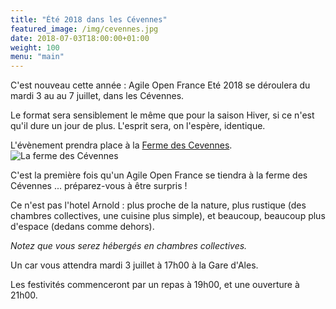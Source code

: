```yaml
---
title: "Été 2018 dans les Cévennes"
featured_image: /img/cevennes.jpg
date: 2018-07-03T18:00:00+01:00
weight: 100
menu: "main"
---
```


C'est nouveau cette année : Agile Open France Eté 2018 se déroulera du mardi 3 au au 7 juillet, dans les Cévennes.

<!--more--> 

Le format sera sensiblement le même que pour la saison Hiver, si ce n'est qu'il dure un jour de plus. L'esprit sera, on l'espère, identique.

L'évènement prendra place à la [Ferme des Cevennes](http://www.lafermedescevennes.com/).
![La ferme des Cévennes](/img/ferme.jpg)

C'est la première fois qu'un Agile Open France se tiendra à la ferme des Cévennes ... préparez-vous à être surpris !

Ce n'est pas l'hotel Arnold : plus proche de la nature, plus rustique (des chambres collectives, une cuisine plus simple), et beaucoup, beaucoup plus d'espace (dedans comme dehors).

_Notez que vous serez hébergés en chambres collectives._

Un car vous attendra mardi 3 juillet à 17h00 à la Gare d'Ales.

Les festivités commenceront par un repas à 19h00, et une ouverture à 21h00.
